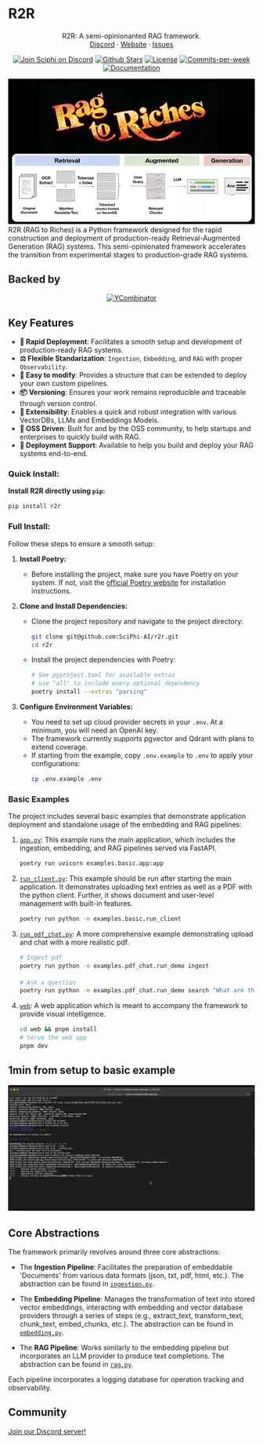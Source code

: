 # R2R

<p align="center" style="margin-top: 20px">
  <p align="center">
  R2R: A semi-opinionanted RAG framework.
  <br>
    <a href="https://discord.gg/p6KqD2kjtB">Discord</a>
    ·
    <a href="https://sciphi.ai">Website</a>
    ·
    <a href="https://github.com/Sciphi/sciphi/issues">Issues</a>
  </p>
</p>

<p align="center">
   <a href="https://discord.gg/p6KqD2kjtB"><img src="https://img.shields.io/badge/Discord-join%20us-%235865F2" alt="Join Sciphi on Discord"></a>
   <a href="https://github.com/SciPhi-AI"><img src="https://img.shields.io/github/stars/SciPhi-AI
" alt="Github Stars"></a>
   <a href="https://github.com/Sciphi/sciphi/blob/main/LICENSE"><img src="https://img.shields.io/badge/license-MIT-purple" alt="License"></a>
   <a href="https://github.com/SciPhi-AI/R2R/pulse"><img src="https://img.shields.io/github/commit-activity/w/SciPhi-AI/R2R
" alt="Commits-per-week"></a>
<a href="https://docs.sciphi.ai/"><img src="https://img.shields.io/badge/documentation-8A2BE2?label=Read&color=here&link=https%3A%2F%2Fdocs.sciphi.ai%2F" alt="Documentation"></a>

</p>

<img src="./docs/pages/r2r.jpeg" alt="Sciphi Framework">
R2R (RAG to Riches) is a Python framework designed for the rapid construction and deployment of production-ready Retrieval-Augmented Generation (RAG) systems. This semi-opinionated framework accelerates the transition from experimental stages to production-grade RAG systems.

## Backed by

<p align="center">
  <a href="https://www.ycombinator.com/" target="_blank"><img src="https://upload.wikimedia.org/wikipedia/commons/b/b2/Y_Combinator_logo.svg" alt="YCombinator" style="width: 250px; height: 54px;" width="250" height="54" /></a>
</p>

## Key Features

- **🚀 Rapid Deployment**: Facilitates a smooth setup and development of production-ready RAG systems.
- **⚖️ Flexible Standarization**: `Ingestion`, `Embedding`, and `RAG` with proper `Observability`.
- **🧩 Easy to modify**: Provides a structure that can be extended to deploy your own custom pipelines.
- **📦 Versioning**: Ensures your work remains reproducible and traceable through version control.
- **🔌 Extensibility**: Enables a quick and robust integration with various VectorDBs, LLMs and Embeddings Models.
- **🤖 OSS Driven**: Built for and by the OSS community, to help startups and enterprises to quickly build with RAG.
- **📝 Deployment Support**: Available to help you build and deploy your RAG systems end-to-end.

### Quick Install:

**Install R2R directly using `pip`:**

```bash
pip install r2r
```

### Full Install:

Follow these steps to ensure a smooth setup:

1. **Install Poetry:**

   - Before installing the project, make sure you have Poetry on your system. If not, visit the [official Poetry website](https://python-poetry.org/docs/#installation) for installation instructions.

2. **Clone and Install Dependencies:**

   - Clone the project repository and navigate to the project directory:
     ```bash
     git clone git@github.com:SciPhi-AI/r2r.git
     cd r2r
     ```
   - Install the project dependencies with Poetry:
     ```bash
     # See pyproject.toml for available extras
     # use "all" to include every optional dependency
     poetry install --extras "parsing"
     ```

3. **Configure Environment Variables:**
   - You need to set up cloud provider secrets in your `.env`. At a minimum, you will need an OpenAI key.
   - The framework currently supports pgvector and Qdrant with plans to extend coverage.
   - If starting from the example, copy `.env.example` to `.env` to apply your configurations:
     ```bash
     cp .env.example .env
     ```

### Basic Examples

The project includes several basic examples that demonstrate application deployment and standalone usage of the embedding and RAG pipelines:

1. [`app.py`](examples/basic/app.py): This example runs the main application, which includes the ingestion, embedding, and RAG pipelines served via FastAPI.

   ```bash
   poetry run uvicorn examples.basic.app:app
   ```

2. [`run_client.py`](examples/basic/run_client.py): This example should be run after starting the main application. It demonstrates uploading text entries as well as a PDF with the python client. Further, it shows document and user-level management with built-in features.

   ```bash
   poetry run python -m examples.basic.run_client
   ```

3. [`run_pdf_chat.py`](examples/pdf_chat/run_demo.py): A more comprehensive example demonstrating upload and chat with a more realistic pdf.

   ```bash
   # Ingest pdf
   poetry run python -m examples.pdf_chat.run_demo ingest

   # Ask a question
   poetry run python -m examples.pdf_chat.run_demo search "What are the key themes of Meditations?"
   ```

4. [`web`](web/package.json): A web application which is meant to accompany the framework to provide visual intelligence.
   ```bash
   cd web && pnpm install
   # Serve the web app
   pnpm dev
   ```

## 1min from setup to basic example

[![demo_screenshot](./docs/pages/getting-started/demo_screenshot.png)](https://github.com/SciPhi-AI/r2r/assets/68796651/c648ab67-973a-416a-985e-2eafb0a41ef0)

## Core Abstractions

The framework primarily revolves around three core abstractions:

- The **Ingestion Pipeline**: Facilitates the preparation of embeddable 'Documents' from various data formats (json, txt, pdf, html, etc.). The abstraction can be found in [`ingestion.py`](r2r/core/pipelines/ingestion.py).

- The **Embedding Pipeline**: Manages the transformation of text into stored vector embeddings, interacting with embedding and vector database providers through a series of steps (e.g., extract_text, transform_text, chunk_text, embed_chunks, etc.). The abstraction can be found in [`embedding.py`](r2r/core/pipelines/embedding.py).

- The **RAG Pipeline**: Works similarly to the embedding pipeline but incorporates an LLM provider to produce text completions. The abstraction can be found in [`rag.py`](r2r/core/pipelines/rag.py).

Each pipeline incorporates a logging database for operation tracking and observability.

## Community

[Join our Discord server!](https://discord.gg/p6KqD2kjtB)
